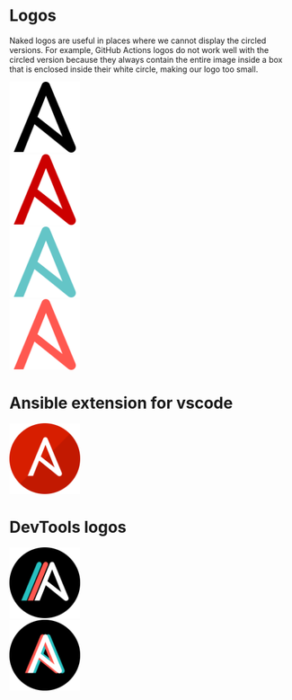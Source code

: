 # Logos

Naked logos are useful in places where we cannot display the circled versions. For example, GitHub Actions logos do not work well with the circled version because they always contain the entire image inside a box that is enclosed inside their white circle, making our logo too small.

<div style="width: 25%; height: 25%">

![logo-naked-black](logo-naked-black.svg "ss") ![logo-naked-redhat-red](logo-naked-redhat-red.svg) ![logo-naked-sea-serpet](logo-naked-sea-serpent.svg) ![logo-namked-sunset-orange](logo-naked-sunset-orange.svg)

</div>

# Ansible extension for vscode

<div style="width: 25%; height: 25%">

![logo-ansible-extension](logo-ansible-extension.svg)

</div>

# DevTools logos

<div style="width: 25%; height: 25%">

![logo-devtools-tune](logo-devtools-tune.svg)
![logo-devtools-anaglyph](logo-devtools-anaglyph.svg)

</div>
